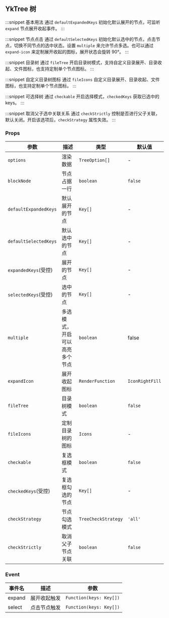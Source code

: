 ## YkTree 树

:::snippet
基本用法
通过 `defaultExpandedKeys` 初始化默认展开的节点，可监听 `expand` 节点展开收起事件。
<TreePrimary/>
:::

:::snippet
节点点击
通过 `defaultSelectedKeys` 初始化默认选中的节点，点击节点，切换不同节点的选中状态。设置 `multiple` 来允许节点多选。也可以通过 `expand-icon` 来定制展开收起的图标，展开状态会旋转 90°。
<TreeSelect/>
:::

:::snippet
目录树
通过 `fileTree` 开启目录树模式，支持自定义目录展开、目录收起、文件图标，也支持定制单个节点图标。
<TreeFile/>
:::

:::snippet
自定义目录树图标
通过 `fileIcons` 自定义目录展开、目录收起、文件图标，也支持定制单个节点图标。
<TreeCustomFileIcon/>
:::

:::snippet
可选择树
通过 `checkable` 开启选择模式，`checkedKeys` 获取已选中的 keys。
<TreeCheckable/>
:::

:::snippet
取消父子选中关联关系
通过 `checkStrictly` 控制是否进行父子关联，默认关闭。开启该选项后，`checkStrategy` 属性失效。
<TreeCheckLogic/>
:::

### Props

| 参数                  | 描述                           | 类型                | 默认值          |
| --------------------- | ------------------------------ | ------------------- | --------------- |
| `options`             | 渲染数据                       | `TreeOption[]`      | -               |
| `blockNode`           | 节点占据一行                   | `boolean`           | `false`         |
| `defaultExpandedKeys` | 默认展开的节点                 | `Key[]`             | -               |
| `defaultSelectedKeys` | 默认选中的节点                 | `Key[]`             | -               |
| `expandedKeys`(受控)  | 展开的节点                     | `Key[]`             | -               |
| `selectedKeys`(受控)  | 选中的节点                     | `Key[]`             | -               |
| `multiple`            | 多选模式，开启可以高亮多个节点 | `boolean`           | false           |
| `expandIcon`          | 展开收起图标                   | `RenderFunction`    | `IconRightFill` |
| `fileTree`            | 目录树模式                     | `boolean`           | `false`         |
| `fileIcons`           | 定制目录树的图标               | `Icons`             | -               |
| `checkable`           | 复选框模式                     | `boolean`           | `false`         |
| `checkedKeys`(受控)   | 复选框勾选的节点               | `Key[]`             | -               |
| `checkStrategy`       | 节点勾选模式                   | `TreeCheckStrategy` | `'all'`         |
| `checkStrictly`       | 取消父子节点关联               | `boolean`           | `false`         |

### Event

| 事件名 | 描述         | 参数                    |
| ------ | ------------ | ----------------------- |
| expand | 展开收起触发 | `Function(keys: Key[])` |
| select | 点击节点触发 | `Function(keys: Key[])` |
